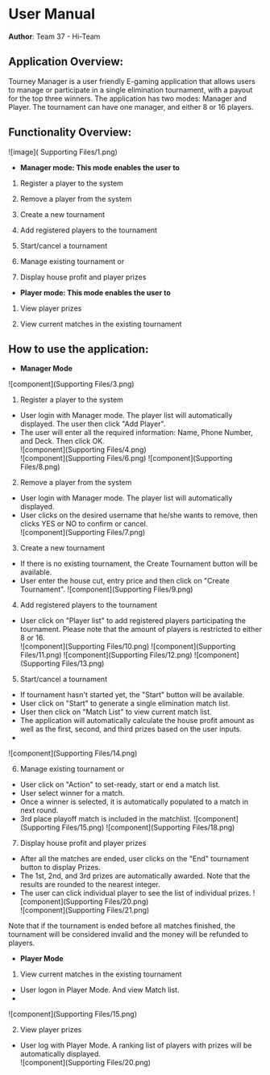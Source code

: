 # User Manual

**Author**: Team 37 - Hi-Team

## Application Overview:

Tourney Manager is a user friendly E-gaming application that allows users to manage or participate in a single elimination tournament, with a payout for the top three winners. The application has two modes: Manager and Player. The tournament can have one manager, and either 8 or 16 players.

## Functionality Overview:

![image]( Supporting Files/1.png)  

- **Manager mode: This mode enables the user to**

1.	Register a player to the system

2.	Remove a player from the system

3. Create a new tournament

4. Add registered players to the tournament

5. Start/cancel a tournament

6.	Manage existing tournament or 

7.	Display house profit and player prizes

- **Player mode: This mode enables the user to**

1.	View player prizes

2.	View current matches in the existing tournament

## How to use the application:

- **Manager Mode**

![component](Supporting Files/3.png)  

1.	Register a player to the system
  * User login with Manager mode. The player list will automatically displayed. The user then click "Add Player".  
  * The user will enter all the required information: Name, Phone Number, and Deck. Then click OK.  
![component](Supporting Files/4.png)  
![component](Supporting Files/6.png) 
![component](Supporting Files/8.png) 
2.	Remove a player from the system
  * User login with Manager mode. The player list will automatically displayed.
  * User clicks on the desired username that he/she wants to remove, then clicks YES or NO to confirm or cancel.    
![component](Supporting Files/7.png) 

3. Create a new tournament
  * If there is no existing tournament, the Create Tournament button will be available.  
  * User enter the house cut, entry price and then click on "Create Tournament".
![component](Supporting Files/9.png) 

4. Add registered players to the tournament
  * User click on "Player list" to add registered players participating the tournament. Please note that the amount of players is restricted to either 8 or 16.  
![component](Supporting Files/10.png) 
![component](Supporting Files/11.png) 
![component](Supporting Files/12.png) 
![component](Supporting Files/13.png) 

5. Start/cancel a tournament
  * If tournament hasn't started yet, the "Start" button will be available.  
  * User click on "Start" to generate a single elimination match list. 
  * User then click on "Match List" to view current match list.
  * The application will automatically calculate the house profit amount as well as the first, second, and third prizes based on the user inputs.
  * 
![component](Supporting Files/14.png) 

6.	Manage existing tournament or 
  * User click on "Action" to set-ready, start or end a match list.
  * User select winner for a match.
  * Once a winner is selected, it is automatically populated to a match in next round. 
  * 3rd place playoff match is included in the matchlist.
![component](Supporting Files/15.png) 
![component](Supporting Files/18.png) 


7.	Display house profit and player prizes
  * After all the matches are ended, user clicks on the "End" tournament button to display Prizes. 
  * The 1st, 2nd, and 3rd prizes are automatically awarded. Note that the results are rounded to the nearest integer.  
  * The user can click individual player to see the list of individual prizes.
![component](Supporting Files/20.png)  
![component](Supporting Files/21.png)  

 Note that if the tournament is ended before all matches finished, the tournament will be considered invalid and the money will be refunded to players. 
 
 
- **Player Mode**


1.	View current matches in the existing tournament
  * User logon in Player Mode. And view Match list.
  * 
![component](Supporting Files/15.png) 

2.	View player prizes

  * User log with Player Mode. A ranking list of players with prizes will be automatically displayed.  
![component](Supporting Files/20.png)  
